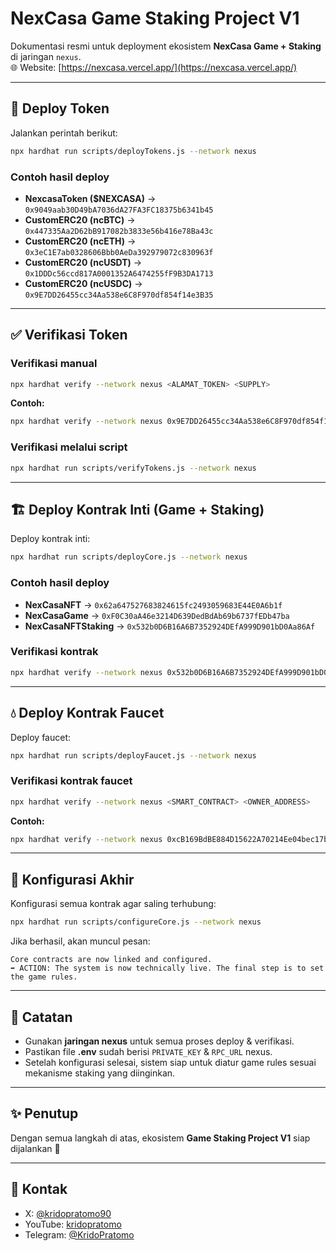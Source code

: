 # NexCasa Game Staking Project V1

Dokumentasi resmi untuk deployment ekosistem **NexCasa Game + Staking** di jaringan `nexus`.  
🌐 Website: [https://nexcasa.vercel.app/](https://nexcasa.vercel.app/)

---

## 🚀 Deploy Token

Jalankan perintah berikut:

```bash
npx hardhat run scripts/deployTokens.js --network nexus
```

### Contoh hasil deploy

- **NexcasaToken ($NEXCASA)** → `0x9049aab30D49bA7036dA27FA3FC18375b6341b45`  
- **CustomERC20 (ncBTC)** → `0x447335Aa2D62bB917082b3833e56b416e78Ba43c`  
- **CustomERC20 (ncETH)** → `0x3eC1E7ab0328606Bbb0AeDa392979072c830963f`  
- **CustomERC20 (ncUSDT)** → `0x1DDDc56ccd817A0001352A6474255fF9B3DA1713`  
- **CustomERC20 (ncUSDC)** → `0x9E7DD26455cc34Aa538e6C8F970df854f14e3B35`  

---

## ✅ Verifikasi Token

### Verifikasi manual

```bash
npx hardhat verify --network nexus <ALAMAT_TOKEN> <SUPPLY>
```

**Contoh:**

```bash
npx hardhat verify --network nexus 0x9E7DD26455cc34Aa538e6C8F970df854f14e3B35 250000000000000000000000000
```

### Verifikasi melalui script

```bash
npx hardhat run scripts/verifyTokens.js --network nexus
```

---

## 🏗 Deploy Kontrak Inti (Game + Staking)

Deploy kontrak inti:

```bash
npx hardhat run scripts/deployCore.js --network nexus
```

### Contoh hasil deploy

- **NexCasaNFT** → `0x62a647527683824615fc2493059683E44E0A6b1f`  
- **NexCasaGame** → `0xF0C30aA46e3214D639DedBdAb69b6737fEDb47ba`  
- **NexCasaNFTStaking** → `0x532b0D6B16A6B7352924DEfA999D901bD0Aa86Af`  

### Verifikasi kontrak

```bash
npx hardhat verify --network nexus 0x532b0D6B16A6B7352924DEfA999D901bD0Aa86Af
```

---

## 💧 Deploy Kontrak Faucet

Deploy faucet:

```bash
npx hardhat run scripts/deployFaucet.js --network nexus
```

### Verifikasi kontrak faucet

```bash
npx hardhat verify --network nexus <SMART_CONTRACT> <OWNER_ADDRESS>
```

**Contoh:**

```bash
npx hardhat verify --network nexus 0xcB169BdBE884D15622A70214Ee04bec17be3fCE7 0x11Cde369597203f385BC164E64E34e1F520E1983
```

---

## 🔧 Konfigurasi Akhir

Konfigurasi semua kontrak agar saling terhubung:

```bash
npx hardhat run scripts/configureCore.js --network nexus
```

Jika berhasil, akan muncul pesan:

```
Core contracts are now linked and configured.
➡️ ACTION: The system is now technically live. The final step is to set the game rules.
```

---

## 📌 Catatan

- Gunakan **jaringan nexus** untuk semua proses deploy & verifikasi.  
- Pastikan file **.env** sudah berisi `PRIVATE_KEY` & `RPC_URL` nexus.  
- Setelah konfigurasi selesai, sistem siap untuk diatur game rules sesuai mekanisme staking yang diinginkan.  

---

## ✨ Penutup

Dengan semua langkah di atas, ekosistem **Game Staking Project V1** siap dijalankan 🚀

---

## 📢 Kontak

- X: [@kridopratomo90](https://x.com/kridopratomo90)  
- YouTube: [kridopratomo](https://youtube.com/kridopratomo)  
- Telegram: [@KridoPratomo](https://telegram.com/KridoPratomo)  

